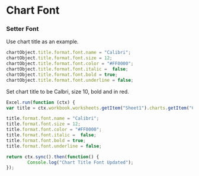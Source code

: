 # Chart Font

### Setter Font

Use chart title as an example.

```js
chartObject.title.format.font.name = "Calibri";
chartObject.title.format.font.size = 12;
chartObject.title.format.font.color = "#FF0000";
chartObject.title.format.font.italic =  false;
chartObject.title.format.font.bold = true;
chartObject.title.format.font.underline = false;
```

Set chart title to be Calbri, size 10, bold and in red. 

```js
Excel.run(function (ctx) { 
var title = ctx.workbook.worksheets.getItem("Sheet1").charts.getItem("Chart1").title;

title.format.font.name = "Calibri";
title.format.font.size = 12;
title.format.font.color = "#FF0000";
title.format.font.italic =  false;
title.format.font.bold = true;
title.format.font.underline = false;

return ctx.sync().then(function() {
		Console.log("Chart Title Font Updated");
});
```
